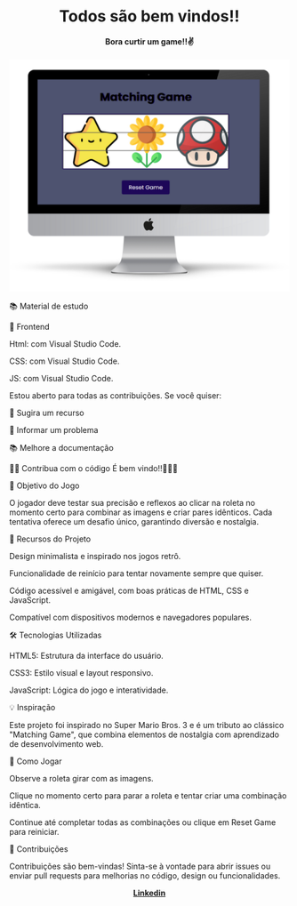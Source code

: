  <div align="center">
  <h1>Todos são bem vindos!!</h1>
  <strong>Bora curtir um game!!✌️</strong>
</div>
<br>



<div align="center">
    <img src="./Matching%20game.png" alt="daily.dev" width="550">
    
</div>


📚 Material de estudo


🎨 Frontend

Html: com Visual Studio Code.

CSS: com Visual Studio Code.

JS: com Visual Studio Code.


Estou aberto para todas as contribuições. Se você quiser:

🤔 Sugira um recurso

🐛 Informar um problema

📚 Melhore a documentação

👨‍💻 Contribua com o código
É bem vindo!!🚀🚀🚀



🎯 Objetivo do Jogo

O jogador deve testar sua precisão e reflexos ao clicar na roleta no momento certo para combinar as imagens e criar pares idênticos. Cada tentativa oferece um desafio único, garantindo diversão e nostalgia.



🚀 Recursos do Projeto

Design minimalista e inspirado nos jogos retrô.

Funcionalidade de reinício para tentar novamente sempre que quiser.

Código acessível e amigável, com boas práticas de HTML, CSS e JavaScript.

Compatível com dispositivos modernos e navegadores populares.



🛠️ Tecnologias Utilizadas

HTML5: Estrutura da interface do usuário.

CSS3: Estilo visual e layout responsivo.

JavaScript: Lógica do jogo e interatividade.



💡 Inspiração

Este projeto foi inspirado no Super Mario Bros. 3 e é um tributo ao clássico "Matching Game", que combina elementos de nostalgia com aprendizado de desenvolvimento web.



🌟 Como Jogar

Observe a roleta girar com as imagens.

Clique no momento certo para parar a roleta e tentar criar uma combinação idêntica.

Continue até completar todas as combinações ou clique em Reset Game para reiniciar.



🤝 Contribuições

Contribuições são bem-vindas! Sinta-se à vontade para abrir issues ou enviar pull requests para melhorias no código, design ou funcionalidades.
  
<div align="center">
    <a href="https://www.linkedin.com/in/renato-paiva2022/"><strong>Linkedin</strong></a></br>
</div>



